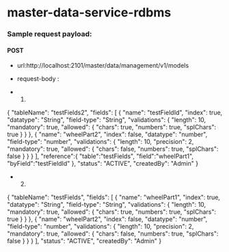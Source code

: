 # master-data-service-rdbms

### Sample request payload:

#### POST
- url:http://localhost:2101/master/data/management/v1/models

- request-body : 
- 1)
{
  "tableName": "testFields2",
  "fields": [
    {
      "name": "testFieldId",
      "index": true,
      "datatype": "String",
      "field-type": "String",
      "validations": {
        "length": 10,
        "mandatory": true,
        "allowed": {
          "chars": true,
          "numbers": true,
          "splChars": true
        }
      }
    },
    {
      "name": "wheelPart2",
      "index": false,
      "datatype": "number",
      "field-type": "number",
      "validations": {
        "length": 10,
        "precision": 2,
        "mandatory": true,
        "allowed": {
          "chars": false,
          "numbers": true,
          "splChars": false
        }
      }
    }
  ],
  "reference":{
  	"table":"testFields",
  	"field":"wheelPart1",
  	"byField":"testFieldId"
  },
  "status": "ACTIVE",
  "createdBy": "Admin"
}

- 2) 
{
  "tableName": "testFields",
  "fields": [
    {
      "name": "wheelPart1",
      "index": true,
      "datatype": "String",
      "field-type": "String",
      "validations": {
        "length": 10,
        "mandatory": true,
        "allowed": {
          "chars": true,
          "numbers": true,
          "splChars": true
        }
      }
    },
    {
      "name": "wheelPart2",
      "index": false,
      "datatype": "number",
      "field-type": "number",
      "validations": {
        "length": 10,
        "precision": 2,
        "mandatory": true,
        "allowed": {
          "chars": false,
          "numbers": true,
          "splChars": false
        }
      }
    }
  ],
  "status": "ACTIVE",
  "createdBy": "Admin"
}
